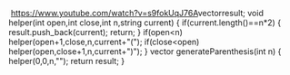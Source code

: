 ​
https://www.youtube.com/watch?v=s9fokUqJ76A
​
vector<string>result;
void helper(int open,int close,int n,string current)
{
if(current.length()==n*2)
{
result.push_back(current);
return;
}
if(open<n)  helper(open+1,close,n,current+"(");
if(close<open)  helper(open,close+1,n,current+")");
}
vector<string> generateParenthesis(int n) {
helper(0,0,n,"");
return result;
}